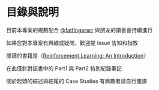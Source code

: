 # 目錄與說明

目前本專案的規劃配合 [@fatfingererr](https://twitter.com/fatfingererr) 與朋友的讀書會持續進行

如果您對本專案有興趣或疑問，歡迎提 Issue 告知和指教

閱讀的書籍是〈[Reinforcement Learning: An Introduction](https://www.amazon.com/Reinforcement-Learning-Introduction-Adaptive-Computation/dp/0262193981)〉

在此僅針對該書中的 Part1 與 Part2 特別紀錄筆記

關於起頭的綜述與結尾的 Case Studies 有興趣者請自行閱讀
